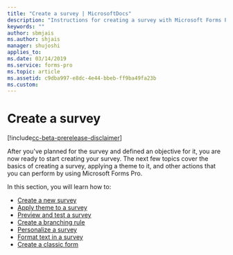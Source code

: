 ```yaml
---
title: "Create a survey | MicrosoftDocs"
description: "Instructions for creating a survey with Microsoft Forms Pro"
keywords: ""
author: sbmjais
ms.author: shjais
manager: shujoshi
applies_to: 
ms.date: 03/14/2019
ms.service: forms-pro
ms.topic: article
ms.assetid: c9dba997-e8dc-4e44-bbeb-ff9ba49fa23b
ms.custom: 
---
```


# Create a survey

[!include[cc-beta-prerelease-disclaimer](includes/cc-beta-prerelease-disclaimer.md)]

After you've planned for the survey and defined an objective for it, you are now ready to start creating your survey. The next few topics cover the basics of creating a survey, applying a theme to it, and other actions that you can perform by using Microsoft Forms Pro.

In this section, you will learn how to:

- [Create a new survey](create-new-survey.md)
- [Apply theme to a survey](apply-theme.md)  
- [Preview and test a survey](preview-test-survey.md)
- [Create a branching rule](create-branching-rule.md)
- [Personalize a survey](personalize-survey.md)
- [Format text in a survey](survey-text-format.md)
- [Create a classic form](create-classic-form.md)


